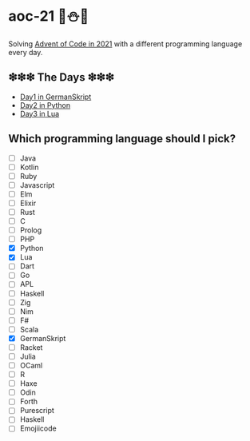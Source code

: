 # aoc-21 🎄⛄🎅
Solving [Advent of Code in 2021](https://adventofcode.com/2021) with a different programming language every day.

## ❇❇❇ The Days ❇❇❇
- [Day1 in GermanSkript](./day1_germanskript/day1.md)
- [Day2 in Python](./day2_python/day2.md)
- [Day3 in Lua](./day3_lua/day3.md)

## Which programming language should I pick?
- [ ] Java
- [ ] Kotlin
- [ ] Ruby
- [ ] Javascript
- [ ] Elm
- [ ] Elixir
- [ ] Rust
- [ ] C
- [ ] Prolog
- [ ] PHP
- [x] Python
- [x] Lua
- [ ] Dart
- [ ] Go
- [ ] APL
- [ ] Haskell
- [ ] Zig
- [ ] Nim
- [ ] F#
- [ ] Scala
- [x] GermanSkript
- [ ] Racket
- [ ] Julia
- [ ] OCaml
- [ ] R
- [ ] Haxe
- [ ] Odin
- [ ] Forth
- [ ] Purescript
- [ ] Haskell
- [ ] Emojiicode
